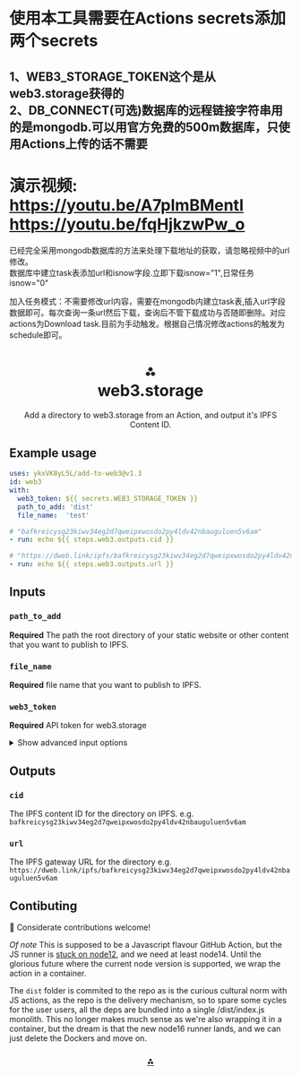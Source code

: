 
<h1 align="left">使用本工具需要在Actions secrets添加两个secrets</h1>
<h2 align="left">1、WEB3_STORAGE_TOKEN这个是从web3.storage获得的 <br>2、DB_CONNECT(可选)数据库的远程链接字符串用的是mongodb.可以用官方免费的500m数据库，只使用Actions上传的话不需要</h2>
<h1>演示视频: <br><a href="https://youtu.be/A7pImBMentI" targe="_blank">https://youtu.be/A7pImBMentI</a> <br><a href="https://youtu.be/fqHjkzwPw_o" targe="_blank">https://youtu.be/fqHjkzwPw_o</a>
</h1>
<p>已经完全采用mongodb数据库的方法来处理下载地址的获取，请忽略视频中的url修改。<br/>
数据库中建立task表添加url和isnow字段.立即下载isnow="1",日常任务isnow="0"
</p>

<p align="left">加入任务模式：不需要修改url内容，需要在mongodb内建立task表,插入url字段数据即可。每次查询一条url然后下载，查询后不管下载成功与否随即删除。对应actions为Download task.目前为手动触发。根据自己情况修改actions的触发为schedule即可。</p>

<h1 align="center">⁂<br/>web3.storage</h1>
<p align="center">Add a directory to web3.storage from an Action, and output it's IPFS Content ID.</p>


## Example usage

```yaml
uses: ykxVK8yL5L/add-to-web3@v1.3
id: web3
with:
  web3_token: ${{ secrets.WEB3_STORAGE_TOKEN }}
  path_to_add: 'dist'
  file_name:  'test'

# "bafkreicysg23kiwv34eg2d7qweipxwosdo2py4ldv42nbauguluen5v6am"
- run: echo ${{ steps.web3.outputs.cid }}

# "https://dweb.link/ipfs/bafkreicysg23kiwv34eg2d7qweipxwosdo2py4ldv42nbauguluen5v6am"
- run: echo ${{ steps.web3.outputs.url }}
```

## Inputs

### `path_to_add`

**Required** The path the root directory of your static website or other content that you want to publish to IPFS.

### `file_name`

**Required** file name that you want to publish to IPFS.



### `web3_token`

**Required** API token for web3.storage


<details>
  <summary>Show advanced input options</summary>


### `web3_api`

Useful for testing against dev deployments.
  
_Default_ `https://api.web3.storage`
  
### `wrap_with_directory`

Should the `path_to_add` be wrapped in a diretory when creating the IPFS DAG. For most folks using this, the default of `false` is fine. If you want to add a single file and preserve the filename in the IPFS DAG you may want to set it to `true`.'
  
_Default_ `false`


</details>

## Outputs

### `cid`

The IPFS content ID for the directory on IPFS. 
e.g. `bafkreicysg23kiwv34eg2d7qweipxwosdo2py4ldv42nbauguluen5v6am`

### `url`

The IPFS gateway URL for the directory 
e.g. `https://dweb.link/ipfs/bafkreicysg23kiwv34eg2d7qweipxwosdo2py4ldv42nbauguluen5v6am`


## Contibuting

💌 Considerate contributions welcome! 

*Of note* This is supposed to be a Javascript flavour GitHub Action, but the JS runner is [stuck on node12](https://github.com/actions/runner/issues/772v), and we need at least node14. Until the glorious future where the current node version is supported, we wrap the action in a container.

The `dist` folder is commited to the repo as is the curious cultural norm with JS actions, as the repo is the delivery mechanism, so to spare some cycles for the user users, all the deps are bundled into a single /dist/index.js monolith. This no longer makes much sense as we're also wrapping it in a container, but the dream is that the new node16 runner lands, and we can just delete the Dockers and move on.

<h3 align="center"><a href="https://web3.storage">⁂</a></h3>
